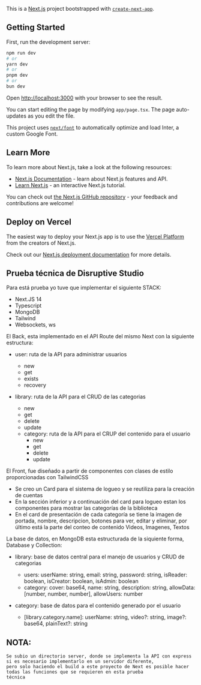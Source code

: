 This is a [Next.js](https://nextjs.org/) project bootstrapped with [`create-next-app`](https://github.com/vercel/next.js/tree/canary/packages/create-next-app).

## Getting Started

First, run the development server:

```bash
npm run dev
# or
yarn dev
# or
pnpm dev
# or
bun dev
```

Open [http://localhost:3000](http://localhost:3000) with your browser to see the result.

You can start editing the page by modifying `app/page.tsx`. The page auto-updates as you edit the file.

This project uses [`next/font`](https://nextjs.org/docs/basic-features/font-optimization) to automatically optimize and load Inter, a custom Google Font.

## Learn More

To learn more about Next.js, take a look at the following resources:

- [Next.js Documentation](https://nextjs.org/docs) - learn about Next.js features and API.
- [Learn Next.js](https://nextjs.org/learn) - an interactive Next.js tutorial.

You can check out [the Next.js GitHub repository](https://github.com/vercel/next.js/) - your feedback and contributions are welcome!

## Deploy on Vercel

The easiest way to deploy your Next.js app is to use the [Vercel Platform](https://vercel.com/new?utm_medium=default-template&filter=next.js&utm_source=create-next-app&utm_campaign=create-next-app-readme) from the creators of Next.js.

Check out our [Next.js deployment documentation](https://nextjs.org/docs/deployment) for more details.

## Prueba técnica de Disruptive Studio

Para está prueba yo tuve que implementar el siguiente STACK:

- Next.JS 14
- Typescript
- MongoDB
- Tailwind
- Websockets, ws

El Back, esta implementado en el API Route del mismo Next con la siguiente estructura:

- user: ruta de la API para administrar usuarios
    - new
    - get
    - exists
    - recovery

- library: ruta de la API para el CRUD de las categorias
    - new
    - get
    - delete
    - update
    - category: ruta de la API para el CRUP del contenido para el usuario
        - new
        - get
        - delete
        - update

El Front, fue diseñado a partir de componentes con clases de estilo proporcionadas con TailwindCSS

- Se creo un Card para el sistema de logueo y se reutiliza para la creación de cuentas 
- En la sección inferior y a continuación del card para logueo estan los componentes para mostrar las categorías de la biblioteca
- En el card de presentación de cada categoría se tiene la imagen de portada, nombre, descripcion, botones para ver, editar y eliminar, por último está la parte del conteo de contenido Videos, Imagenes, Textos

La base de datos, en MongoDB esta estructurada de la siquiente forma, Database y Collection:

- library: base de datos central para el manejo de usuarios y CRUD de categorias
    - users: userName: string, email: string, password: string, isReader: boolean, isCreator: boolean, isAdmin: boolean
    - category: cover: base64, name: string, description: string, allowData: [number, number, number], allowUsers: number

- category: base de datos para el contenido generado por el usuario
    - [library.category.name]: userName: string, video?: string, image?: base64, plainText?: string

## NOTA: 
    Se subio un directorio server, donde se implementa la API con express si es necesario implementarlo en un servidor diferente, 
    pero solo haciendo el build a este proyecto de Next es posible hacer todas las funciones que se requieren en esta prueba    
    técnica
